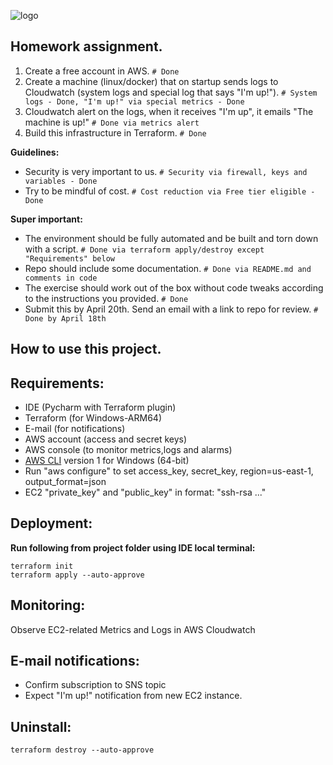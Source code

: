 
![logo](https://assets.greenbook.org/logos/toluna_primary_rgb_pp4206553637308425863395091.png)
## Homework assignment.
1. Create a free account in AWS. `# Done`
2. Create a machine (linux/docker) that on startup sends logs to Cloudwatch 
(system logs and special log that says "I'm up!"). `# System logs - Done, "I'm up!" via special metrics - Done`
3. Cloudwatch alert on the logs, when it receives "I'm up", it emails "The machine is up!" `# Done via metrics alert `
4. Build this infrastructure in Terraform. `# Done`

**Guidelines:**
- Security is very important to us. `# Security via firewall, keys and variables - Done`
- Try to be mindful of cost.  `# Сost reduction via Free tier eligible - Done`

**Super important:**
- The environment should be fully automated and be built and torn down with a script. `# Done via terraform apply/destroy except "Requirements" below` 
- Repo should include some documentation. `# Done via README.md and comments in code`
- The exercise should work out of the box without code tweaks according to the instructions you provided. `# Done`
- Submit this by April 20th. Send an email with a link to repo for review. `# Done by April 18th`

## How to use this project.
## Requirements:
- IDE (Pycharm with Terraform plugin)
- Terraform (for Windows-ARM64)
- E-mail (for notifications)
- AWS account (access and secret keys)
- AWS console (to monitor metrics,logs and alarms)
- [AWS CLI](https://docs.aws.amazon.com/cli/v1/userguide/install-windows.html#:~:text=Install%20and%20update%20the%20AWS%20CLI%20version%201%20using%20the%20MSI%20installer) version 1 for Windows (64-bit)
- Run "aws configure" to set access_key, secret_key, region=us-east-1, output_format=json
- EC2 "private_key" and "public_key" in format: "ssh-rsa ..." 

## Deployment:
**Run following from project folder using IDE local terminal:**
```
terraform init
terraform apply --auto-approve
```
## Monitoring:
Observe EC2-related Metrics and Logs in AWS Cloudwatch 

## E-mail notifications:
- Confirm subscription to SNS topic
- Expect "I'm up!" notification from new EC2 instance.

## Uninstall:
```
terraform destroy --auto-approve
```